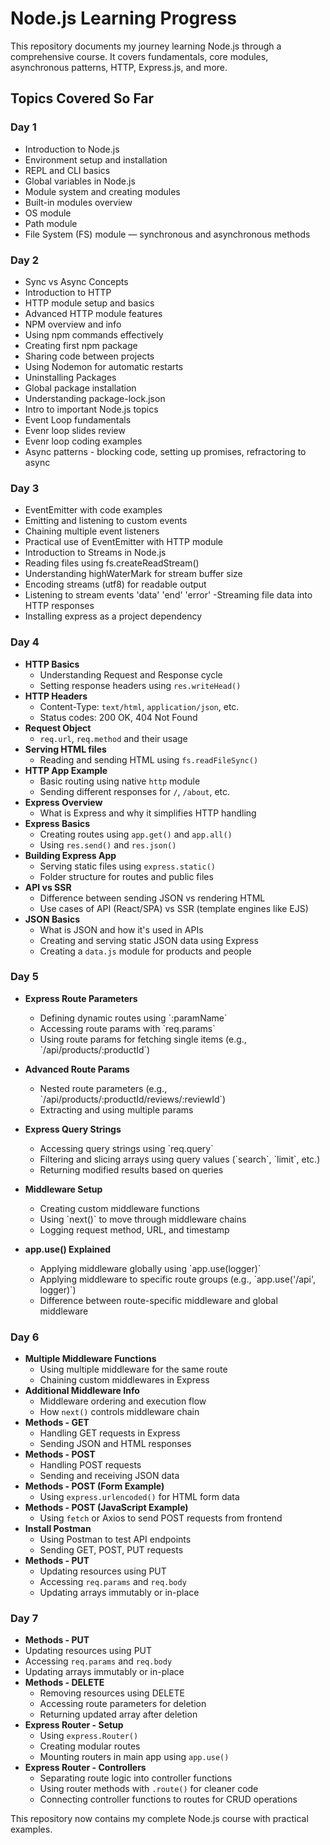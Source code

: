 # Node.js Learning Progress

This repository documents my journey learning Node.js through a comprehensive course. It covers fundamentals, core modules, asynchronous patterns, HTTP, Express.js, and more.

## Topics Covered So Far

### Day 1

- Introduction to Node.js
- Environment setup and installation
- REPL and CLI basics
- Global variables in Node.js
- Module system and creating modules
- Built-in modules overview
- OS module
- Path module
- File System (FS) module — synchronous and asynchronous methods

### Day 2

- Sync vs Async Concepts
- Introduction to HTTP
- HTTP module setup and basics
- Advanced HTTP module features
- NPM overview and info
- Using npm commands effectively
- Creating first npm package
- Sharing code between projects
- Using Nodemon for automatic restarts
- Uninstalling Packages
- Global package installation
- Understanding package-lock.json
- Intro to important Node.js topics
- Event Loop fundamentals
- Evenr loop slides review
- Evenr loop coding examples
- Async patterns - blocking code, setting up promises, refractoring to async

### Day 3

- EventEmitter with code examples
- Emitting and listening to custom events
- Chaining multiple event listeners
- Practical use of EventEmitter with HTTP module
- Introduction to Streams in Node.js
- Reading files using fs.createReadStream()
- Understanding highWaterMark for stream buffer size
- Encoding streams (utf8) for readable output
- Listening to stream events 'data' 'end' 'error'
  -Streaming file data into HTTP responses
- Installing express as a project dependency

### Day 4

- **HTTP Basics**
  - Understanding Request and Response cycle
  - Setting response headers using `res.writeHead()`
- **HTTP Headers**
  - Content-Type: `text/html`, `application/json`, etc.
  - Status codes: 200 OK, 404 Not Found
- **Request Object**
  - `req.url`, `req.method` and their usage
- **Serving HTML files**
  - Reading and sending HTML using `fs.readFileSync()`
- **HTTP App Example**
  - Basic routing using native `http` module
  - Sending different responses for `/`, `/about`, etc.
- **Express Overview**
  - What is Express and why it simplifies HTTP handling
- **Express Basics**
  - Creating routes using `app.get()` and `app.all()`
  - Using `res.send()` and `res.json()`
- **Building Express App**
  - Serving static files using `express.static()`
  - Folder structure for routes and public files
- **API vs SSR**
  - Difference between sending JSON vs rendering HTML
  - Use cases of API (React/SPA) vs SSR (template engines like EJS)
- **JSON Basics**
  - What is JSON and how it's used in APIs
  - Creating and serving static JSON data using Express
  - Creating a `data.js` module for products and people

### Day 5

- **Express Route Parameters**

  - Defining dynamic routes using \`:paramName\`
  - Accessing route params with \`req.params\`
  - Using route params for fetching single items (e.g., \`/api/products/:productId\`)

- **Advanced Route Params**

  - Nested route parameters (e.g., \`/api/products/:productId/reviews/:reviewId\`)
  - Extracting and using multiple params

- **Express Query Strings**

  - Accessing query strings using \`req.query\`
  - Filtering and slicing arrays using query values (\`search\`, \`limit\`, etc.)
  - Returning modified results based on queries

- **Middleware Setup**

  - Creating custom middleware functions
  - Using \`next()\` to move through middleware chains
  - Logging request method, URL, and timestamp

- **app.use() Explained**
  - Applying middleware globally using \`app.use(logger)\`
  - Applying middleware to specific route groups (e.g., \`app.use('/api', logger)\`)
  - Difference between route-specific middleware and global middleware

### Day 6

- **Multiple Middleware Functions**
  - Using multiple middleware for the same route
  - Chaining custom middlewares in Express
- **Additional Middleware Info**
  - Middleware ordering and execution flow
  - How `next()` controls middleware chain
- **Methods - GET**
  - Handling GET requests in Express
  - Sending JSON and HTML responses
- **Methods - POST**
  - Handling POST requests
  - Sending and receiving JSON data
- **Methods - POST (Form Example)**
  - Using `express.urlencoded()` for HTML form data
- **Methods - POST (JavaScript Example)**
  - Using `fetch` or Axios to send POST requests from frontend
- **Install Postman**
  - Using Postman to test API endpoints
  - Sending GET, POST, PUT requests
- **Methods - PUT**
  - Updating resources using PUT
  - Accessing `req.params` and `req.body`
  - Updating arrays immutably or in-place

### Day 7

- **Methods - PUT**
- Updating resources using PUT
- Accessing `req.params` and `req.body`
- Updating arrays immutably or in-place
- **Methods - DELETE**
  - Removing resources using DELETE
  - Accessing route parameters for deletion
  - Returning updated array after deletion
- **Express Router - Setup**
  - Using `express.Router()`
  - Creating modular routes
  - Mounting routers in main app using `app.use()`
- **Express Router - Controllers**
  - Separating route logic into controller functions
  - Using router methods with `.route()` for cleaner code
  - Connecting controller functions to routes for CRUD operations

This repository now contains my complete Node.js course with practical examples.
